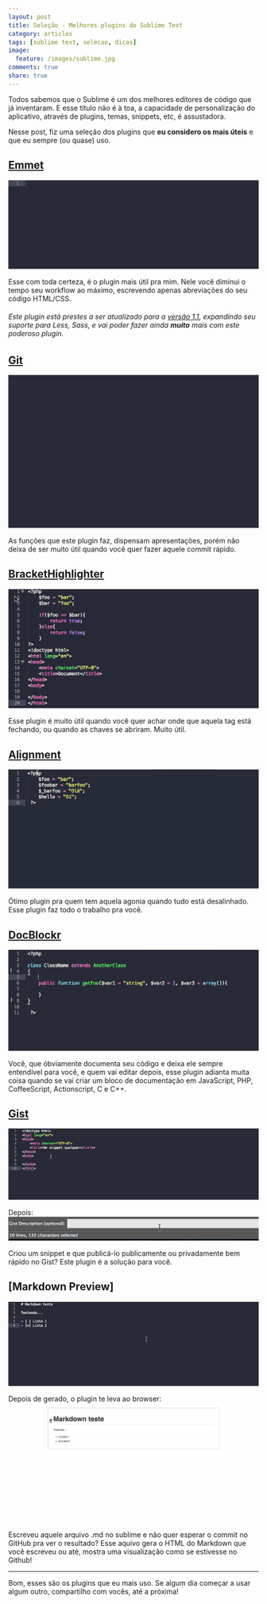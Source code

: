 ```yaml
---
layout: post
title: Seleção - Melhores plugins do Sublime Text
category: articles
tags: [sublime text, selecao, dicas]
image:
  feature: /images/sublime.jpg
comments: true
share: true
---
```


Todos sabemos que o Sublime é um dos melhores editores de código que já inventaram. E esse título não é à toa, a capacidade de personalização do aplicativo, através de plugins, temas, snippets, etc, é assustadora.

Nesse post, fiz uma seleção dos plugins que **eu considero os mais úteis** e que eu sempre (ou quase) uso.

## [Emmet](https://github.com/sergeche/emmet-sublime#readme)

![Demonstação do plugin Emmet](/images/sublime-best-plugins-gif/emmet-demo.gif)

Esse com toda certeza, é o plugin mais útil pra mim. Nele você diminui o tempo seu workflow ao máximo, escrevendo apenas abreviações do seu código HTML/CSS.

###### Este plugin está prestes a ser atualizado para a [versão 1.1](http://emmet.io/blog/beta-v1-1/), expandindo seu suporte para Less, Sass, e vai poder fazer ainda **muito** mais com este poderoso plugin.

## [Git](https://sublimegit.net/)

![Demonstação do plugin Git](/images/sublime-best-plugins-gif/git-demo.gif)

As funções que este plugin faz, dispensam apresentações, porém não deixa de ser muito útil quando você quer fazer aquele commit rápido.

## [BracketHighlighter](https://github.com/facelessuser/BracketHighlighter)

![Demonstação do plugin BracketHighlighter](/images/sublime-best-plugins-gif/brackethighlighter-demo.gif)

Esse plugin é muito útil quando você quer achar onde que aquela tag está fechando, ou quando as chaves se abriram. Muito útil.

## [Alignment](http://wbond.net/sublime_packages/alignment)

![Demonstação do plugin Alignment](/images/sublime-best-plugins-gif/alignment-demo.gif)

Ótimo plugin pra quem tem aquela agonia quando tudo está desalinhado. Esse plugin faz todo o trabalho pra você.

## [DocBlockr](https://github.com/spadgos/sublime-jsdocs)

![Demonstação do plugin DocBlockr](/images/sublime-best-plugins-gif/docblockr-demo.gif)

Você, que óbviamente documenta seu código e deixa ele sempre entendível para você, e quem vai editar depois, esse plugin adianta muita coisa quando se vai criar um bloco de documentação em JavaScript, PHP, CoffeeScript, Actionscript, C e C++.

## [Gist](https://github.com/condemil/Gist)

![Demonstação do plugin Gist 1](/images/sublime-best-plugins-gif/gist-demo1.gif)

Depois:
![Demonstação do plugin Gist 2](/images/sublime-best-plugins-gif/gist-demo2.gif)

Criou um snippet e que publicá-lo publicamente ou privadamente bem rápido no Gist? Este plugin é a solução para você.

## [Markdown Preview]

![Demonstação do plugin Gist 1](/images/sublime-best-plugins-gif/markdown-demo1.gif)

Depois de gerado, o plugin te leva ao browser:
![Demonstação do plugin Gist 2](/images/sublime-best-plugins-gif/markdown-demo2.gif)

Escreveu aquele arquivo .md no sublime e não quer esperar o commit no GitHub pra ver o resultado? Esse aquivo gera o HTML do Markdown que você escreveu ou até, mostra uma visualização como se estivesse no Github!

---

Bom, esses são os plugins que eu mais uso. Se algum dia começar a usar algum outro, compartilho com vocês, até a próxima!